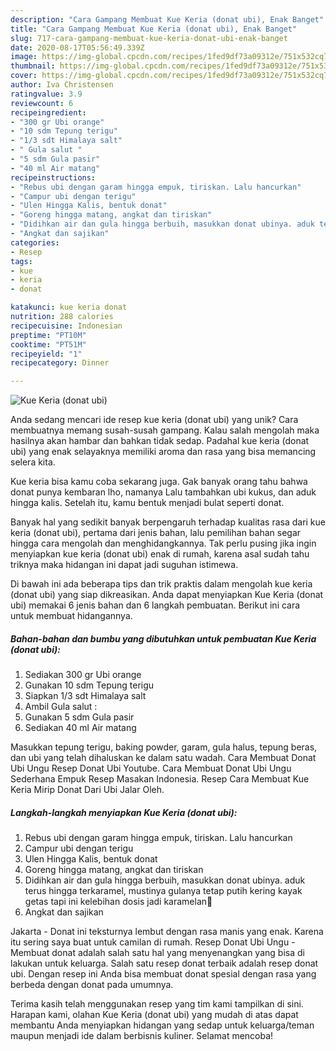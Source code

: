 ```yaml
---
description: "Cara Gampang Membuat Kue Keria (donat ubi), Enak Banget"
title: "Cara Gampang Membuat Kue Keria (donat ubi), Enak Banget"
slug: 717-cara-gampang-membuat-kue-keria-donat-ubi-enak-banget
date: 2020-08-17T05:56:49.339Z
image: https://img-global.cpcdn.com/recipes/1fed9df73a09312e/751x532cq70/kue-keria-donat-ubi-foto-resep-utama.jpg
thumbnail: https://img-global.cpcdn.com/recipes/1fed9df73a09312e/751x532cq70/kue-keria-donat-ubi-foto-resep-utama.jpg
cover: https://img-global.cpcdn.com/recipes/1fed9df73a09312e/751x532cq70/kue-keria-donat-ubi-foto-resep-utama.jpg
author: Iva Christensen
ratingvalue: 3.9
reviewcount: 6
recipeingredient:
- "300 gr Ubi orange"
- "10 sdm Tepung terigu"
- "1/3 sdt Himalaya salt"
- " Gula salut "
- "5 sdm Gula pasir"
- "40 ml Air matang"
recipeinstructions:
- "Rebus ubi dengan garam hingga empuk, tiriskan. Lalu hancurkan"
- "Campur ubi dengan terigu"
- "Ulen Hingga Kalis, bentuk donat"
- "Goreng hingga matang, angkat dan tiriskan"
- "Didihkan air dan gula hingga berbuih, masukkan donat ubinya. aduk terus hingga terkaramel, mustinya gulanya tetap putih kering kayak getas tapi ini kelebihan dosis jadi karamelan🤭"
- "Angkat dan sajikan"
categories:
- Resep
tags:
- kue
- keria
- donat

katakunci: kue keria donat 
nutrition: 288 calories
recipecuisine: Indonesian
preptime: "PT10M"
cooktime: "PT51M"
recipeyield: "1"
recipecategory: Dinner

---
```



![Kue Keria (donat ubi)](https://img-global.cpcdn.com/recipes/1fed9df73a09312e/751x532cq70/kue-keria-donat-ubi-foto-resep-utama.jpg)

Anda sedang mencari ide resep kue keria (donat ubi) yang unik? Cara membuatnya memang susah-susah gampang. Kalau salah mengolah maka hasilnya akan hambar dan bahkan tidak sedap. Padahal kue keria (donat ubi) yang enak selayaknya memiliki aroma dan rasa yang bisa memancing selera kita.

Kue keria bisa kamu coba sekarang juga. Gak banyak orang tahu bahwa donat punya kembaran lho, namanya Lalu tambahkan ubi kukus, dan aduk hingga kalis. Setelah itu, kamu bentuk menjadi bulat seperti donat.

Banyak hal yang sedikit banyak berpengaruh terhadap kualitas rasa dari kue keria (donat ubi), pertama dari jenis bahan, lalu pemilihan bahan segar hingga cara mengolah dan menghidangkannya. Tak perlu pusing jika ingin menyiapkan kue keria (donat ubi) enak di rumah, karena asal sudah tahu triknya maka hidangan ini dapat jadi suguhan istimewa.


Di bawah ini ada beberapa tips dan trik praktis dalam mengolah kue keria (donat ubi) yang siap dikreasikan. Anda dapat menyiapkan Kue Keria (donat ubi) memakai 6 jenis bahan dan 6 langkah pembuatan. Berikut ini cara untuk membuat hidangannya.

<!--inarticleads1-->

##### Bahan-bahan dan bumbu yang dibutuhkan untuk pembuatan Kue Keria (donat ubi):

1. Sediakan 300 gr Ubi orange
1. Gunakan 10 sdm Tepung terigu
1. Siapkan 1/3 sdt Himalaya salt
1. Ambil  Gula salut :
1. Gunakan 5 sdm Gula pasir
1. Sediakan 40 ml Air matang


Masukkan tepung terigu, baking powder, garam, gula halus, tepung beras, dan ubi yang telah dihaluskan ke dalam satu wadah. Cara Membuat Donat Ubi Ungu Resep Donat Ubi Youtube. Cara Membuat Donat Ubi Ungu Sederhana Empuk Resep Masakan Indonesia. Resep Cara Membuat Kue Keria Mirip Donat Dari Ubi Jalar Oleh. 

<!--inarticleads2-->

##### Langkah-langkah menyiapkan Kue Keria (donat ubi):

1. Rebus ubi dengan garam hingga empuk, tiriskan. Lalu hancurkan
1. Campur ubi dengan terigu
1. Ulen Hingga Kalis, bentuk donat
1. Goreng hingga matang, angkat dan tiriskan
1. Didihkan air dan gula hingga berbuih, masukkan donat ubinya. aduk terus hingga terkaramel, mustinya gulanya tetap putih kering kayak getas tapi ini kelebihan dosis jadi karamelan🤭
1. Angkat dan sajikan


Jakarta - Donat ini teksturnya lembut dengan rasa manis yang enak. Karena itu sering saya buat untuk camilan di rumah. Resep Donat Ubi Ungu - Membuat donat adalah salah satu hal yang menyenangkan yang bisa di lakukan untuk keluarga. Salah satu resep donat terbaik adalah resep donat ubi. Dengan resep ini Anda bisa membuat donat spesial dengan rasa yang berbeda dengan donat pada umumnya. 

Terima kasih telah menggunakan resep yang tim kami tampilkan di sini. Harapan kami, olahan Kue Keria (donat ubi) yang mudah di atas dapat membantu Anda menyiapkan hidangan yang sedap untuk keluarga/teman maupun menjadi ide dalam berbisnis kuliner. Selamat mencoba!
